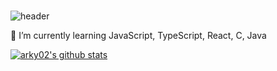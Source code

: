 ###

![header](https://capsule-render.vercel.app/api?type=venom&color=timeAuto&height=200&section=header&text=Hi%20there!%20👋&fontSize=70)

🌱 I’m currently learning JavaScript, TypeScript, React, C, Java

<!--
**arky02/arky02** is a ✨ _special_ ✨ repository because its `README.md` (this file) appears on your GitHub profile.

Here are some ideas to get you started:

- 🔭 I’m currently working on ...
- 
- 👯 I’m looking to collaborate on ...
- 🤔 I’m looking for help with ...
- 💬 Ask me about ...
- 📫 How to reach me: ...
- 😄 Pronouns: ...
- ⚡ Fun fact: ...
-->

 [![arky02's github stats](https://github-readme-stats.vercel.app/api?username=arky02&show_icons=true&theme=dracula)](https://github.com/anuraghazra/github-readme-stats)

